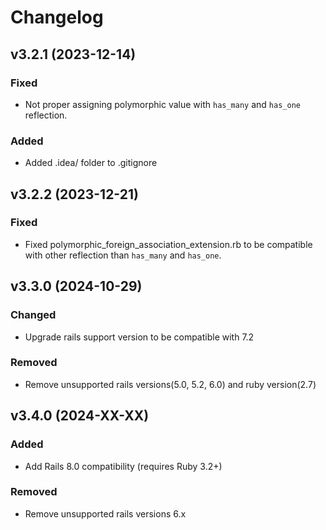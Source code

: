 # Changelog

## v3.2.1 (2023-12-14)

### Fixed

- Not proper assigning polymorphic value with `has_many` and `has_one` reflection.

### Added

- Added .idea/ folder to .gitignore

## v3.2.2 (2023-12-21)

### Fixed

- Fixed polymorphic_foreign_association_extension.rb to be compatible with other reflection than `has_many` and `has_one`.

## v3.3.0 (2024-10-29)

### Changed

- Upgrade rails support version to be compatible with 7.2

### Removed

- Remove unsupported rails versions(5.0, 5.2, 6.0) and ruby version(2.7)

## v3.4.0 (2024-XX-XX)

### Added

- Add Rails 8.0 compatibility (requires Ruby 3.2+)

### Removed 
- Remove unsupported rails versions 6.x